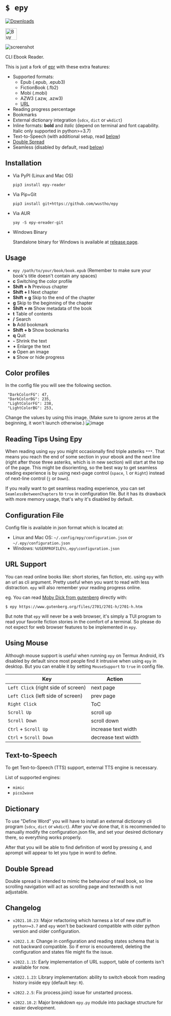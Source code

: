 # `$ epy`

[![Downloads](https://static.pepy.tech/personalized-badge/epy-reader?period=month&units=none&left_color=grey&right_color=brightgreen&left_text=downloads/month)](https://pepy.tech/project/epy-reader)

<a href='https://ko-fi.com/P5P4IDCX2' target='_blank'><img height='36' style='border:0px;height:36px;' src='https://storage.ko-fi.com/cdn/kofi2.png?v=3' border='0' alt='Buy Me a Coffee at ko-fi.com' /></a>

![screenshot](https://raw.githubusercontent.com/wustho/epy/master/screenshot.png)

CLI Ebook Reader.

This is just a fork of [epr](https://github.com/wustho/epr) with these extra features:

- Supported formats:
  - Epub (.epub, .epub3)
  - FictionBook (.fb2)
  - Mobi (.mobi)
  - AZW3 (.azw, .azw3)
  - [URL](#url-support)
- Reading progress percentage
- Bookmarks
- External dictionary integration (`sdcv`, `dict` or `wkdict`)
- Inline formats: **bold** and _italic_ (depend on terminal and font capability. Italic only supported in python>=3.7)
- Text-to-Speech (with additional setup, read [below](#text-to-speech))
- [Double Spread](#double-spread)
- Seamless (disabled by default, read [below](#reading-tips-using-epy))

## Installation

- Via PyPI (Linux and Mac OS)

  ```shell
  pip3 install epy-reader
  ```

- Via Pip+Git

  ```shell
  pip3 install git+https://github.com/wustho/epy
  ```

- Via AUR

  ```shell
  yay -S epy-ereader-git
  ```

- Windows Binary

  Standalone binary for Windows is available at [release page](https://github.com/wustho/epy/releases).

## Usage
- `epy /path/to/your/book/book.epub` (Remember to make sure your book's title doesn't contain any spaces)
- **c** Switching the color profile
- **Shift + h** Previous chapter
- **Shift + l** Next chapter
- **Shift + g** Skip to the end of the chapter
- **g** Skip to the beginning of the chapter
- **Shift + m** Show metadata of the book
- **t** Table of contents
- **/** Search
- **b** Add bookmark
- **Shift + b** Show bookmarks
- **q** Quit
- **-** Shrink the text
- **+** Enlarge the text
- **o** Open an image
- **s** Show or hide progress

## Color profiles
In the config file you will see the following section.
   ```
    "DarkColorFG": 47,
    "DarkColorBG": 235,
    "LightColorFG": 238,
    "LightColorBG": 253,
   ```

Change the values by using this image. (Make sure to ignore zeros at the beginning, it won't launch otherwise.)
![image](https://user-images.githubusercontent.com/108401269/198876974-c8420de1-b256-42fd-9a09-3a69c5019608.png)

## Reading Tips Using Epy

When reading using `epy` you might occasionally find triple asteriks `***`.
That means you reach the end of some section in your ebook
and the next line (right after those three asteriks, which is in new section)
will start at the top of the page.
This might be disorienting, so the best way to get seamless reading experience
is by using next-page control (`space`, `l` or `Right`)
instead of next-line control (`j` or `Down`).

If you really want to get seamless reading experience, you can set `SeamlessBetweenChapters`
to `true` in configuration file. But it has its drawback with more memory usage, that's why
it's disabled by default.

## Configuration File

Config file is available in json format which is located at:

- Linux and Mac OS: `~/.config/epy/configuration.json` or `~/.epy/configuration.json`
- Windows: `%USERPROFILE%\.epy\configuration.json`

## URL Support

You can read online books like: short stories, fan fiction, etc. using `epy` with an url as cli argument.
Pretty useful when you want to read with less distraction.
`epy` will also remember your reading progress online.

eg. You can read [Moby Dick from gutenberg](https://www.gutenberg.org/files/2701/2701-h/2701-h.htm)
directly with:

```shell
$ epy https://www.gutenberg.org/files/2701/2701-h/2701-h.htm
```

But note that `epy` will never be a web browser, it's simply a TUI program to read
your favorite fiction stories in the comfort of a terminal.
So please do not expect for web browser features to be implemented in `epy`.

## Using Mouse

Although mouse support is useful when running `epy` on Termux Android, it’s disabled by default
since most people find it intrusive when using `epy` in desktop.
But you can enable it by setting `MouseSupport` to `true` in config file.

| Key | Action |
| --- | --- |
| `Left Click` (right side of screen) | next page |
| `Left Click` (left side of screen) | prev page |
| `Right Click` | ToC |
| `Scroll Up` | scroll up |
| `Scroll Down` | scroll down |
| `Ctrl` + `Scroll Up` | increase text width |
| `Ctrl` + `Scroll Down` | decrease text width |

## Text-to-Speech

To get Text-to-Speech (TTS) support, external TTS engine is necessary.

List of supported engines:

- `mimic`
- `pico2wave`

## Dictionary

To use "Define Word" you will have to install an external dictionary cli program (`sdcv`, `dict` or `wkdict`). After you've done that, it is recommended to manually modify the configuration.json file, and set your desired dictionary there, so everything works properly.

After that you will be able to find definition of word by pressing `d`, and aprompt will appear to let you type in word to define.

## Double Spread

Double spread is intended to mimic the behaviour of real book,
so line scrolling navigation will act as scrolling page and textwidth is not adjustable.

## Changelog

- `v2021.10.23`: Major refactoring which harness a lot of new stuff in `python>=3.7`
  and `epy` won't be backward compatible with older python version and older configuration.

- `v2022.1.8`: Change in configuration and reading states schema that is not backward compatible.
  So if error is encountered, deleting the configuration and states file might fix the issue.

- `v2022.1.15`: Early implementation of URL support, table of contents isn't available for now.

- `v2022.1.23`: Library implementation: ability to switch ebook from reading history
  inside epy (default key: `R`).

- `v2022.2.5`: Fix process.join() issue for unstarted process.

- `v2022.10.2`: Major breakdown `epy.py` module into package structure for easier development.

